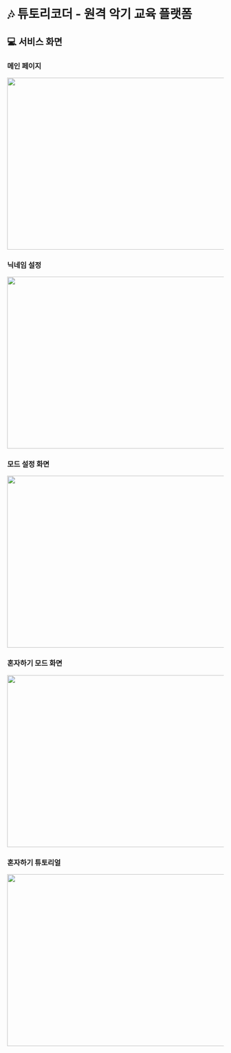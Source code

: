 # :notes: 튜토리코더 - 원격 악기 교육 플랫폼

## :computer: 서비스 화면

### 메인 페이지
<p align="center"><img src=https://user-images.githubusercontent.com/91431779/219237412-26d89183-d024-4c01-96fd-342653bf3e5d.gif width="800" height="400"></p>

### 닉네임 설정
<p align="center"><img src=https://user-images.githubusercontent.com/91431779/219241558-97b92121-bc1d-44a6-bd13-ad8dfe51b197.gif width="800" height="400"></p>

### 모드 설정 화면
<p align="center"><img src=https://user-images.githubusercontent.com/91431779/219242138-1e530030-045b-45be-ba4b-9a151d8e6405.png width="800" height="400"></p>

### 혼자하기 모드 화면
<p align="center"><img src=https://user-images.githubusercontent.com/91431779/219243561-3e8659fa-493c-4231-aac9-9c095e7eb76f.png width="800" height="400"></p>

### 혼자하기 튜토리얼
<p align="center"><img src=https://user-images.githubusercontent.com/91431779/219243817-eac21e16-3c7f-416e-bccb-8d2889dff13f.gif width="800" height="400"></p>
